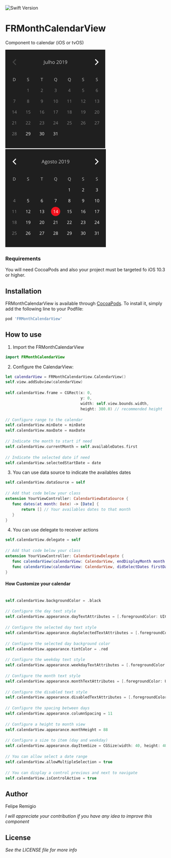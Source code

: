![Swift Version](https://img.shields.io/badge/Swift-5.0-orange.svg)
# FRMonthCalendarView  

Component to calendar (iOS or tvOS)

![Alt text](ss1.png?raw=true "Screenshot")
![Alt text](ss2.png?raw=true "Screenshot")

### Requirements

You will need CocoaPods and also your project must be targeted fo iOS 10.3 or higher.

## Installation

FRMonthCalendarView is available through [CocoaPods](https://cocoapods.org). To install
it, simply add the following line to your Podfile:

```ruby
pod 'FRMonthCalendarView'
```

## How to use

1. Import the FRMonthCalendarView

```swift 
import FRMonthCalendarView
```

2. Configure the CalendarView:

```swift 
let calendarView = FRMonthCalendarView.CalendarView()
self.view.addSubview(calendarView)

self.calendarView.frame = CGRect(x: 0,
                                 y: 0,
                                 width: self.view.bounds.width,
                                 height: 380.0) // recommended height 
                                 
// Configure range to the calendar                            
self.calendarView.minDate = minDate
self.calendarView.maxDate = maxDate
        
// Indicate the month to start if need
self.calendarView.currentMonth = self.availableDates.first
        
// Indicate the selected date if need
self.calendarView.selectedStartDate = date
 ```

3. You can use data source to indicate the availables dates
```swift
self.calendarView.dataSource = self
 
// Add that code below your class
extension YourViewController: CalendarViewDataSource {
   func dates(at month: Date) -> [Date] {
       return [] // Your availables dates to that month
   }
}
```

4. You can use delegate to receiver actions
 ```swift
 self.calendarView.delegate = self
 
 // Add that code below your class
 extension YourViewController: CalendarViewDelegate {
    func calendarView(calendarView: CalendarView, endDisplayMonth month: Date) {  }
    func calendarView(calendarView: CalendarView, didSelectDates firstDate: Date, secondDate: Date?) { }
}
```

#### How Customize your calendar

```swift
        
self.calendarView.backgroundColor = .black
        
// Configure the day text style
self.calendarView.appearance.dayTextAttributes = [.foregroundColor: UIColor.white]
        
// Configure the selected day text style
self.calendarView.appearance.daySelectedTextAttributes = [.foregroundColor: UIColor.white]
        
// Configure the selected day background color
self.calendarView.appearance.tintColor = .red
        
// Configure the weekday text style
self.calendarView.appearance.weekdayTextAttributes = [.foregroundColor: UIColor.gray]
        
// Configure the month text style
self.calendarView.appearance.monthTextAttributes = [.foregroundColor: UIColor.gray]
        
// Configure the disabled text style
self.calendarView.appearance.disabledTextAttributes = [.foregroundColor: UIColor.gray]
        
// Configure the spacing between days
self.calendarView.appearance.columnSpacing = 11
        
// Configure a height to month view
self.calendarView.appearance.monthHeight = 88
        
// Configure a size to item (day and weekday)
self.calendarView.appearance.dayItemSize = CGSize(width: 40, height: 40)
        
// You can allow select a date range 
self.calendarView.allowMultipleSelection = true
        
// You can display a control previous and next to navigate
self.calendarView.isControlActive = true
```

## Author
Felipe Remigio

*I will appreciate your contribution if you have any idea to improve this component*  

## License
*See the LICENSE file for more info*






